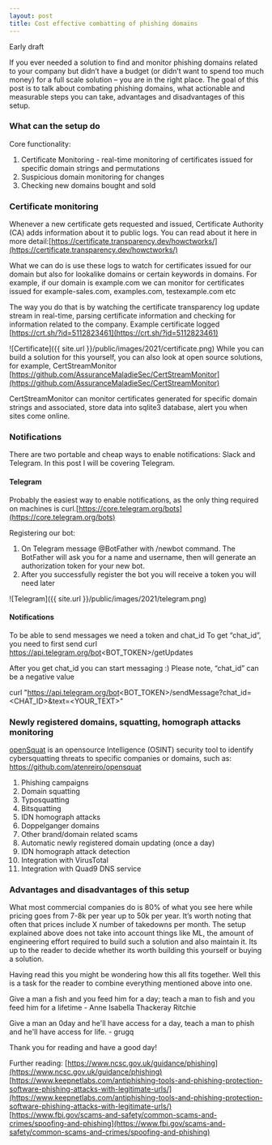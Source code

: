 ```yaml
---
layout: post
title: Cost effective combatting of phishing domains
---
```


<div class="message">
  Early draft
</div>

If you ever needed a solution to find and monitor phishing domains related to your company but didn’t have a budget (or didn’t want to spend too much money) for a full scale solution – you are in the right place.
The goal of this post is to talk about combating phishing domains, what actionable and measurable steps you can take, advantages and disadvantages of this setup.

### What can the setup do

Core functionality:

1. Certificate Monitoring - real-time monitoring of certificates issued for specific domain strings and permutations
2. Suspicious domain monitoring for changes
3. Checking new domains bought and sold

### Certificate monitoring
Whenever a new certificate gets requested and issued, Certificate Authority (CA) adds information about it to public logs. You can read about it here in more detail:[https://certificate.transparency.dev/howctworks/](https://certificate.transparency.dev/howctworks/)

What we can do is use these logs to watch for certificates issued for our domain but also for lookalike domains or certain keywords in domains. For example, if our domain is example.com we can monitor for certificates issued for example-sales.com, examples.com, testexample.com etc

The way you do that is by watching the certificate transparency log update stream in real-time, parsing certificate information and checking for information related to the company.
Example certificate logged [https://crt.sh/?id=5112823461](https://crt.sh/?id=5112823461)

![Certificate]({{ site.url }}/public/images/2021/certificate.png)
While you can build a solution for this yourself, you can also look at open source solutions, for example, CertStreamMonitor [https://github.com/AssuranceMaladieSec/CertStreamMonitor](https://github.com/AssuranceMaladieSec/CertStreamMonitor)

CertStreamMonitor can monitor certificates generated for specific domain strings and associated, store data into sqlite3 database, alert you when sites come online.

### Notifications

There are two portable and cheap ways to enable notifications: Slack and Telegram. In this post I will be covering Telegram.

#### Telegram

Probably the easiest way to enable notifications, as the only thing required on machines is curl.[https://core.telegram.org/bots](https://core.telegram.org/bots)

Registering our bot:

1. On Telegram message @BotFather with /newbot command. The BotFather will ask you for a name and username, then will generate an authorization token for your new bot.
2. After you successfully register the bot you will receive a token you will need later

![Telegram]({{ site.url }}/public/images/2021/telegram.png)

#### Notifications
To be able to send messages we need a token and chat_id
To get “chat_id”, you need to first send curl https://api.telegram.org/bot<BOT_TOKEN>/getUpdates

After you get chat_id you can start messaging :) Please note, “chat_id” can be a negative value

curl "https://api.telegram.org/bot<BOT_TOKEN>/sendMessage?chat_id=<CHAT_ID>&text=<YOUR_TEXT>"

### Newly registered domains, squatting, homograph attacks monitoring

[openSquat](https://github.com/atenreiro/opensquat) is an opensource Intelligence (OSINT) security tool to identify cybersquatting threats to specific companies or domains, such as:
https://github.com/atenreiro/opensquat

1. Phishing campaigns
2. Domain squatting
3. Typosquatting
4. Bitsquatting
5. IDN homograph attacks
6. Doppelganger domains
7. Other brand/domain related scams
8. Automatic newly registered domain updating (once a day)
9. IDN homograph attack detection
10. Integration with VirusTotal
11. Integration with Quad9 DNS service

### Advantages and disadvantages of this setup

What most commercial companies do is 80% of what you see here while pricing goes from 7-8k per year up to 50k per year. It’s worth noting that often that prices include X number of takedowns per month.
The setup explained above does not take into account things like ML, the amount of engineering effort required to build such a solution and also maintain it. Its up to the reader to decide whether its worth building this yourself or buying a solution.

Having read this you might be wondering how this all fits together. Well this is a task for the reader to combine everything mentioned above into one.

Give a man a fish and you feed him for a day; teach a man to fish and you feed him for a lifetime - Anne Isabella Thackeray Ritchie

Give a man an 0day and he'll have access for a day, teach a man to phish and he'll have access for life. - grugq

Thank you for reading and have a good day!


Further reading:
[https://www.ncsc.gov.uk/guidance/phishing](https://www.ncsc.gov.uk/guidance/phishing)
[https://www.keepnetlabs.com/antiphishing-tools-and-phishing-protection-software-phishing-attacks-with-legitimate-urls/](https://www.keepnetlabs.com/antiphishing-tools-and-phishing-protection-software-phishing-attacks-with-legitimate-urls/)
[https://www.fbi.gov/scams-and-safety/common-scams-and-crimes/spoofing-and-phishing](https://www.fbi.gov/scams-and-safety/common-scams-and-crimes/spoofing-and-phishing)
